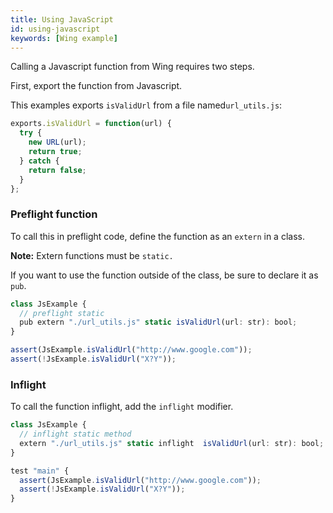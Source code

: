 ```yaml
---
title: Using JavaScript
id: using-javascript
keywords: [Wing example]
---
```


Calling a Javascript function from Wing requires two steps. 

First, export the function from Javascript.

This examples exports `isValidUrl` from a file named`url_utils.js`:

```js
exports.isValidUrl = function(url) {
  try {
    new URL(url);
    return true;
  } catch {
    return false;
  }
};
```

### Preflight function

To call this in preflight code, define the function as an `extern` in a class.

**Note:** Extern functions must be `static.` 

If you want to use the function outside of the class, be sure to declare it as `pub`.

```ts 
class JsExample {  
  // preflight static 
  pub extern "./url_utils.js" static isValidUrl(url: str): bool;
}

assert(JsExample.isValidUrl("http://www.google.com"));
assert(!JsExample.isValidUrl("X?Y"));
```

### Inflight

To call the function inflight, add the `inflight` modifier. 

```ts
class JsExample {  
  // inflight static method
  extern "./url_utils.js" static inflight  isValidUrl(url: str): bool;
}

test "main" {
  assert(JsExample.isValidUrl("http://www.google.com"));
  assert(!JsExample.isValidUrl("X?Y"));
}
```
